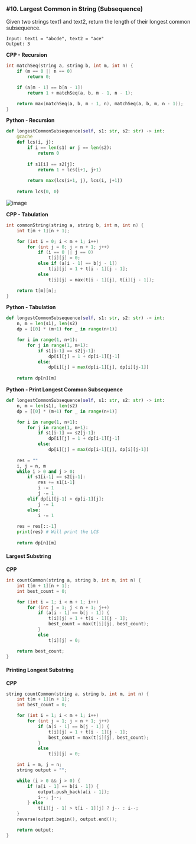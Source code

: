 ### #10. Largest Common in String (Subsequence)

Given two strings text1 and text2, return the length of their longest common subsequence.

```
Input: text1 = "abcde", text2 = "ace" 
Output: 3
```

**CPP - Recursion**
```cpp
int matchSeq(string a, string b, int m, int n) {
    if (m == 0 || n == 0)
        return 0;

    if (a[m - 1] == b[n - 1])
        return 1 + matchSeq(a, b, m - 1, n - 1);

    return max(matchSeq(a, b, m - 1, n), matchSeq(a, b, m, n - 1));
}
```

**Python - Recursion**
```python
def longestCommonSubsequence(self, s1: str, s2: str) -> int:
    @cache
    def lcs(i, j):
        if i == len(s1) or j == len(s2):
            return 0
        
        if s1[i] == s2[j]:
            return 1 + lcs(i+1, j+1)
        
        return max(lcs(i+1, j), lcs(i, j+1))
    
    return lcs(0, 0)
```

![image](https://github.com/geekykant/SDE-Placement-Interview/assets/27401142/2bf453d1-f78a-405c-ba15-0d15930dfdd8)

**CPP - Tabulation**
```cpp
int commonString(string a, string b, int m, int n) {
    int t[m + 1][n + 1];

    for (int i = 0; i < m + 1; i++)
        for (int j = 0; j < n + 1; j++)
            if (i == 0 || j == 0)
                t[i][j] = 0;
            else if (a[i - 1] == b[j - 1])
                t[i][j] = 1 + t[i - 1][j - 1];
            else
                t[i][j] = max(t[i - 1][j], t[i][j - 1]);

    return t[m][n];
}
```

**Python - Tabulation**
```python
def longestCommonSubsequence(self, s1: str, s2: str) -> int:
    n, m = len(s1), len(s2)
    dp = [[0] * (m+1) for _ in range(n+1)]

    for i in range(1, n+1):
        for j in range(1, m+1):
            if s1[i-1] == s2[j-1]:
                dp[i][j] = 1 + dp[i-1][j-1]
            else:
                dp[i][j] = max(dp[i-1][j], dp[i][j-1])
    
    return dp[n][m]
```

**Python - Print Longest Common Subsequence**
```python
def longestCommonSubsequence(self, s1: str, s2: str) -> int:
    n, m = len(s1), len(s2)
    dp = [[0] * (m+1) for _ in range(n+1)]

    for i in range(1, n+1):
        for j in range(1, m+1):
            if s1[i-1] == s2[j-1]:
                dp[i][j] = 1 + dp[i-1][j-1]
            else:
                dp[i][j] = max(dp[i-1][j], dp[i][j-1])
    
    res = ""
    i, j = n, m
    while i > 0 and j > 0:
        if s1[i-1] == s2[j-1]:
            res += s1[i-1]
            i -= 1
            j -= 1
        elif dp[i][j-1] > dp[i-1][j]:
            j -= 1
        else:
            i -= 1
    
    res = res[::-1]
    print(res) # Will print the LCS
    
    return dp[n][m]
```


#### Largest Substring

**CPP**
```cpp
int countCommon(string a, string b, int m, int n) {
    int t[m + 1][n + 1];
    int best_count = 0;

    for (int i = 1; i < m + 1; i++)
        for (int j = 1; j < n + 1; j++)
            if (a[i - 1] == b[j - 1]) {
                t[i][j] = 1 + t[i - 1][j - 1];
                best_count = max(t[i][j], best_count);
            }
            else
                t[i][j] = 0;

    return best_count;
}
```


#### Printing Longest Substring

**CPP**
```cpp
string countCommon(string a, string b, int m, int n) {
    int t[m + 1][n + 1];
    int best_count = 0;

    for (int i = 1; i < m + 1; i++)
        for (int j = 1; j < n + 1; j++)
            if (a[i - 1] == b[j - 1]) {
                t[i][j] = 1 + t[i - 1][j - 1];
                best_count = max(t[i][j], best_count);
            }
            else
                t[i][j] = 0;

    int i = m, j = n;
    string output = "";

    while (i > 0 && j > 0) {
        if (a[i - 1] == b[i - 1]) {
            output.push_back(a[i - 1]);
            i--; j--;
        } else
            t[i][j - 1] > t[i - 1][j] ? j-- : i--;
    }
    reverse(output.begin(), output.end());

    return output;
}
```
